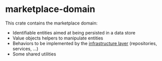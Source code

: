 # marketplace-domain

This crate contains the marketplace domain:
   - Identifiable entities aimed at being persisted in a data store
   - Value objects helpers to manipulate entities
   - Behaviors to be implemented by the [infrastructure layer](../marketplace-core/README.md) (repositories, services, ...)
   - Some shared utilities
